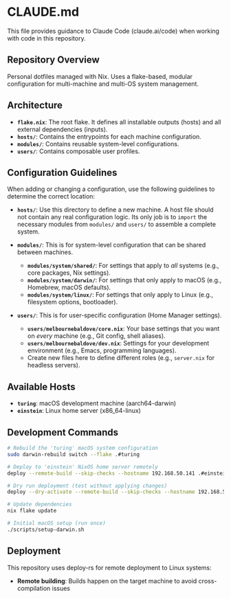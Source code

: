 # CLAUDE.md

This file provides guidance to Claude Code (claude.ai/code) when working with code in this repository.

## Repository Overview

Personal dotfiles managed with Nix. Uses a flake-based, modular configuration for multi-machine and multi-OS system management.

## Architecture

- **`flake.nix`**: The root flake. It defines all installable outputs (hosts) and all external dependencies (inputs).
- **`hosts/`**: Contains the entrypoints for each machine configuration.
- **`modules/`**: Contains reusable system-level configurations.
- **`users/`**: Contains composable user profiles.

## Configuration Guidelines

When adding or changing a configuration, use the following guidelines to determine the correct location:

- **`hosts/`**: Use this directory to define a new machine. A host file should not contain any real configuration logic. Its only job is to `import` the necessary modules from `modules/` and `users/` to assemble a complete system.

- **`modules/`**: This is for system-level configuration that can be shared between machines.
  - **`modules/system/shared/`**: For settings that apply to *all* systems (e.g., core packages, Nix settings).
  - **`modules/system/darwin/`**: For settings that only apply to macOS (e.g., Homebrew, macOS defaults).
  - **`modules/system/linux/`**: For settings that only apply to Linux (e.g., filesystem options, bootloader).

- **`users/`**: This is for user-specific configuration (Home Manager settings).
  - **`users/melbournebaldove/core.nix`**: Your base settings that you want on *every* machine (e.g., Git config, shell aliases).
  - **`users/melbournebaldove/dev.nix`**: Settings for your development environment (e.g., Emacs, programming languages).
  - Create new files here to define different roles (e.g., `server.nix` for headless servers).

## Available Hosts

- **`turing`**: macOS development machine (aarch64-darwin)
- **`einstein`**: Linux home server (x86_64-linux)

## Development Commands

```bash
# Rebuild the 'turing' macOS system configuration
sudo darwin-rebuild switch --flake .#turing

# Deploy to 'einstein' NixOS home server remotely
deploy --remote-build --skip-checks --hostname 192.168.50.141 .#einstein

# Dry run deployment (test without applying changes)
deploy --dry-activate --remote-build --skip-checks --hostname 192.168.50.141 .#einstein

# Update dependencies
nix flake update

# Initial macOS setup (run once)
./scripts/setup-darwin.sh
```

## Deployment

This repository uses deploy-rs for remote deployment to Linux systems:

- **Remote building**: Builds happen on the target machine to avoid cross-compilation issues